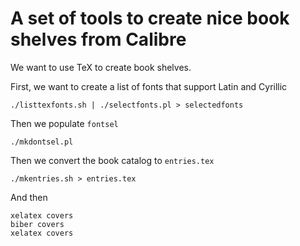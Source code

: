 # A set of tools to create nice book shelves from Calibre

We want to use TeX to create book shelves.

First, we want to create a list of fonts that support Latin and Cyrillic

``` shell
./listtexfonts.sh | ./selectfonts.pl > selectedfonts
```
Then we populate `fontsel`

``` shell
./mkdontsel.pl
```
Then we convert the book catalog to `entries.tex`

``` shell
./mkentries.sh > entries.tex
```
And then

``` shell
xelatex covers
biber covers
xelatex covers
```

